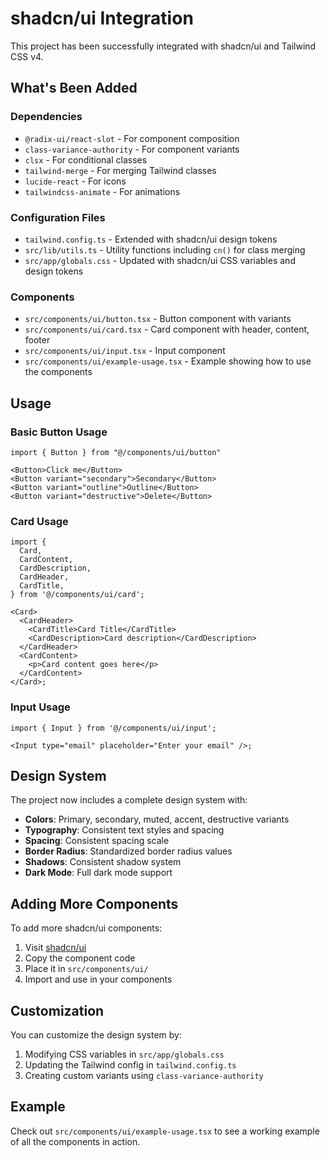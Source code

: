 # shadcn/ui Integration

This project has been successfully integrated with shadcn/ui and Tailwind CSS v4.

## What's Been Added

### Dependencies

- `@radix-ui/react-slot` - For component composition
- `class-variance-authority` - For component variants
- `clsx` - For conditional classes
- `tailwind-merge` - For merging Tailwind classes
- `lucide-react` - For icons
- `tailwindcss-animate` - For animations

### Configuration Files

- `tailwind.config.ts` - Extended with shadcn/ui design tokens
- `src/lib/utils.ts` - Utility functions including `cn()` for class merging
- `src/app/globals.css` - Updated with shadcn/ui CSS variables and design tokens

### Components

- `src/components/ui/button.tsx` - Button component with variants
- `src/components/ui/card.tsx` - Card component with header, content, footer
- `src/components/ui/input.tsx` - Input component
- `src/components/ui/example-usage.tsx` - Example showing how to use the components

## Usage

### Basic Button Usage

```tsx
import { Button } from "@/components/ui/button"

<Button>Click me</Button>
<Button variant="secondary">Secondary</Button>
<Button variant="outline">Outline</Button>
<Button variant="destructive">Delete</Button>
```

### Card Usage

```tsx
import {
  Card,
  CardContent,
  CardDescription,
  CardHeader,
  CardTitle,
} from '@/components/ui/card';

<Card>
  <CardHeader>
    <CardTitle>Card Title</CardTitle>
    <CardDescription>Card description</CardDescription>
  </CardHeader>
  <CardContent>
    <p>Card content goes here</p>
  </CardContent>
</Card>;
```

### Input Usage

```tsx
import { Input } from '@/components/ui/input';

<Input type="email" placeholder="Enter your email" />;
```

## Design System

The project now includes a complete design system with:

- **Colors**: Primary, secondary, muted, accent, destructive variants
- **Typography**: Consistent text styles and spacing
- **Spacing**: Consistent spacing scale
- **Border Radius**: Standardized border radius values
- **Shadows**: Consistent shadow system
- **Dark Mode**: Full dark mode support

## Adding More Components

To add more shadcn/ui components:

1. Visit [shadcn/ui](https://ui.shadcn.com/docs/components)
2. Copy the component code
3. Place it in `src/components/ui/`
4. Import and use in your components

## Customization

You can customize the design system by:

1. Modifying CSS variables in `src/app/globals.css`
2. Updating the Tailwind config in `tailwind.config.ts`
3. Creating custom variants using `class-variance-authority`

## Example

Check out `src/components/ui/example-usage.tsx` to see a working example of all the components in action.
